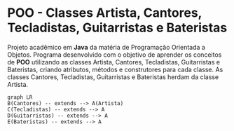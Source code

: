 # POO - Classes Artista, Cantores, Tecladistas, Guitarristas e Bateristas

Projeto acadêmico em **Java** da matéria de Programação Orientada a Objetos. Programa desenvolvido com o objetivo de aprender os conceitos de **POO** utilizando as classes Artista, Cantores, Tecladistas, Guitarristas e Bateristas, criando atributos, métodos e construtores para cada classe. As classes Cantores, Tecladistas, Guitarristas e Bateristas herdam da classe Artista.

```mermaid
graph LR
B(Cantores) -- extends --> A(Artista)
C(Tecladistas) -- extends --> A
D(Guitarristas) -- extends --> A
E(Bateristas) -- extends --> A
```
